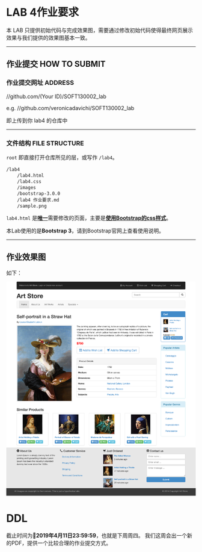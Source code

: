LAB 4作业要求
==========
本 LAB 只提供初始代码与完成效果图，需要通过修改初始代码使得最终网页展示效果与我们提供的效果图基本一致。

-------------------

## 作业提交 HOW TO SUBMIT
### 作业提交网址 ADDRESS
//github.com/(Your ID)/SOFT130002_lab

e.g. //github.com/veronicadavichi/SOFT130002_lab

即上传到你 lab4 的仓库中

-------------------

### 文件结构 FILE STRUCTURE
`root` 即直接打开仓库所见的层，或写作 `/lab4`。

```
/lab4
	/lab4.html
	/lab4.css
	/images
	/bootstrap-3.0.0
	/lab4 作业要求.md
	/sample.png
```

`lab4.html` 是<u>**唯一**</u>需要修改的页面，主要是<u>**使用Bootstrap的css样式**</u>。

本Lab使用的是**Bootstrap 3**，请到Bootstrap官网上查看使用说明。

-------------------

## 作业效果图

如下：

![sample](sample.png)

# DDL
截止时间为**2019年4月11日23:59:59**，也就是下周周四。
我们这周会出一个新的PDF，提供一个比较合理的作业提交方式。